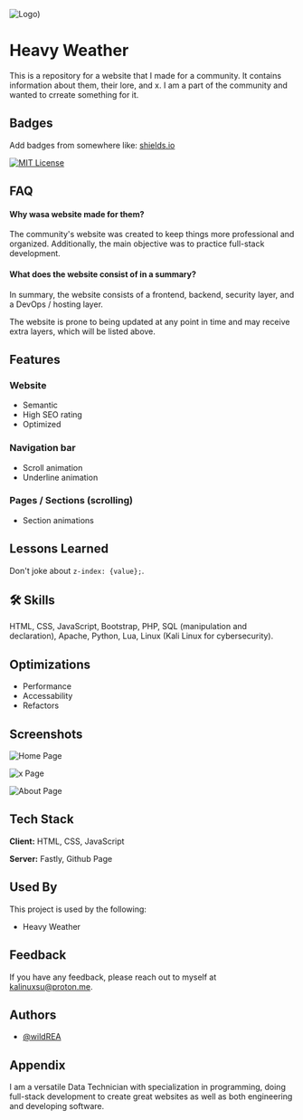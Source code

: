 ![Logo]([[https://images-ext-1.discordapp.net/external/QBSZUNvU9Nit7WgC796maogVTME6MNn6uxEHBuMtlgo/https/i.ibb.co/WkWYpyy/image2.png?format=webp&quality=lossless](https://i.ibb.co/WkWYpyy/image2.png)))
# Heavy Weather

This is a repository for a website that I made for a community. It contains information about them, their lore, and x. I am a part of the community and wanted to crreate something for it.
## Badges

Add badges from somewhere like: [shields.io](https://shields.io/)

[![MIT License](https://img.shields.io/badge/License-MIT-green.svg)](https://choosealicense.com/licenses/mit/)
## FAQ

#### Why wasa website made for them?

The community's website was created to keep things more professional and organized. Additionally, the main objective was to practice full-stack development.

#### What does the website consist of in a summary?

In summary, the website consists of a frontend, backend, security layer, and a DevOps / hosting layer.

The website is prone to being updated at any point in time and may receive extra layers, which will be listed above.
## Features

### Website
- Semantic
- High SEO rating
- Optimized

### Navigation bar
- Scroll animation
- Underline animation

### Pages / Sections (scrolling)
- Section animations
## Lessons Learned

Don't joke about ``z-index: {value};``.
## 🛠 Skills
HTML, CSS, JavaScript, Bootstrap, PHP, SQL (manipulation and declaration), Apache, Python, Lua, Linux (Kali Linux for cybersecurity).
## Optimizations

- Performance
- Accessability
- Refactors
## Screenshots

![Home Page](https://via.placeholder.com/468x300?text=App+Screenshot+Here)

![x Page](https://via.placeholder.com/468x300?text=App+Screenshot+Here)

![About Page](https://via.placeholder.com/468x300?text=App+Screenshot+Here)
## Tech Stack

**Client:** HTML, CSS, JavaScript

**Server:** Fastly, Github Page


## Used By

This project is used by the following:

- Heavy Weather

## Feedback

If you have any feedback, please reach out to myself at kalinuxsu@proton.me.


## Authors

- [@wildREA](https://www.github.com/wildREA)


## Appendix

I am a versatile Data Technician with specialization in programming, doing full-stack development to create great websites as well as both engineering and developing software.
